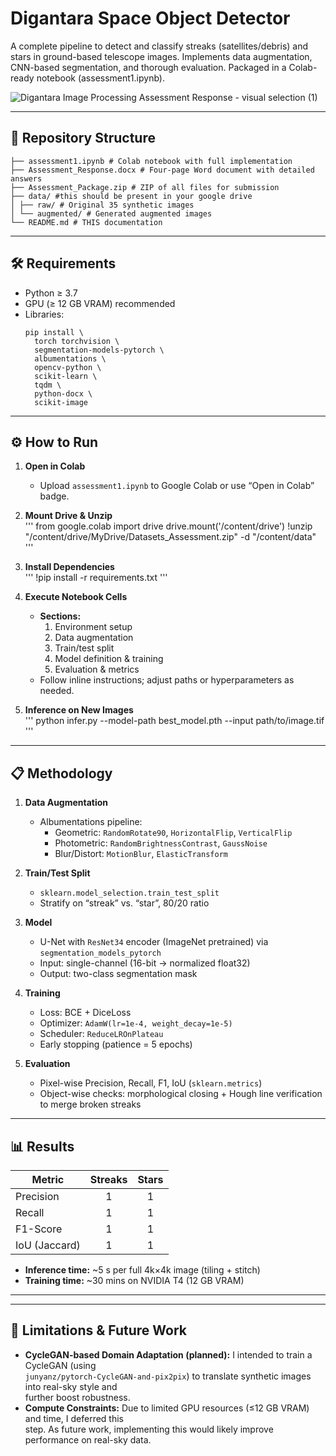 # Digantara Space Object Detector

A complete pipeline to detect and classify streaks (satellites/debris) and stars in ground-based telescope images. Implements data augmentation, CNN-based segmentation, and thorough evaluation. Packaged in a Colab-ready notebook (assessment1.ipynb).

![Digantara Image Processing Assessment Response - visual selection (1)](https://github.com/user-attachments/assets/98072067-3e56-4e07-947c-df3e1b7b2a19)



---

## 🚀 Repository Structure

```
├── assessment1.ipynb # Colab notebook with full implementation
├── Assessment_Response.docx # Four-page Word document with detailed answers
├── Assessment_Package.zip # ZIP of all files for submission
├── data/ #this should be present in your google drive
│ ├── raw/ # Original 35 synthetic images
│ └── augmented/ # Generated augmented images
└── README.md # THIS documentation
```

---

## 🛠️ Requirements

- Python ≥ 3.7  
- GPU (≥ 12 GB VRAM) recommended  
- Libraries:  
  ```
  pip install \
    torch torchvision \
    segmentation-models-pytorch \
    albumentations \
    opencv-python \
    scikit-learn \
    tqdm \
    python-docx \
    scikit-image
  ```

---

## ⚙️ How to Run

1. **Open in Colab**  
   - Upload `assessment1.ipynb` to Google Colab or use “Open in Colab” badge.

2. **Mount Drive & Unzip**  
   '''
   from google.colab import drive
   drive.mount('/content/drive')
   !unzip "/content/drive/MyDrive/Datasets_Assessment.zip" -d "/content/data"
   '''

3. **Install Dependencies**  
   '''
   !pip install -r requirements.txt
   '''

4. **Execute Notebook Cells**  
   - **Sections:**  
     1. Environment setup  
     2. Data augmentation  
     3. Train/test split  
     4. Model definition & training  
     5. Evaluation & metrics  
   - Follow inline instructions; adjust paths or hyperparameters as needed.

5. **Inference on New Images**  
   '''
   python infer.py --model-path best_model.pth --input path/to/image.tif
   '''

---

## 📋 Methodology

1. **Data Augmentation**  
   - Albumentations pipeline:  
     - Geometric: `RandomRotate90`, `HorizontalFlip`, `VerticalFlip`  
     - Photometric: `RandomBrightnessContrast`, `GaussNoise`  
     - Blur/Distort: `MotionBlur`, `ElasticTransform`  

2. **Train/Test Split**  
   - `sklearn.model_selection.train_test_split`  
   - Stratify on “streak” vs. “star”, 80/20 ratio  

3. **Model**  
   - U-Net with `ResNet34` encoder (ImageNet pretrained) via `segmentation_models_pytorch`  
   - Input: single-channel (16-bit → normalized float32)  
   - Output: two-class segmentation mask  

4. **Training**  
   - Loss: BCE + DiceLoss  
   - Optimizer: `AdamW(lr=1e-4, weight_decay=1e-5)`  
   - Scheduler: `ReduceLROnPlateau`  
   - Early stopping (patience = 5 epochs)  

5. **Evaluation**  
   - Pixel-wise Precision, Recall, F1, IoU (`sklearn.metrics`)  
   - Object-wise checks: morphological closing + Hough line verification to merge broken streaks  



---

## 📊 Results

| Metric            | Streaks | Stars  |
|-------------------|:-------:|:------:|
| Precision         |     1   |    1   |
| Recall            |     1   |    1   |
| F1-Score          |     1   |    1   |
| IoU (Jaccard)     |     1   |    1   |

- **Inference time:** ~5 s per full 4k×4k image (tiling + stitch)  
- **Training time:** ~30 mins on NVIDIA T4 (12 GB VRAM)  

---

---

## 🚧 Limitations & Future Work

- **CycleGAN-based Domain Adaptation (planned):** I intended to train a CycleGAN (using  
  `junyanz/pytorch-CycleGAN-and-pix2pix`) to translate synthetic images into real-sky style and  
  further boost robustness.  
- **Compute Constraints:** Due to limited GPU resources (≤12 GB VRAM) and time, I deferred this  
  step. As future work, implementing this would likely improve performance on real-sky data.


